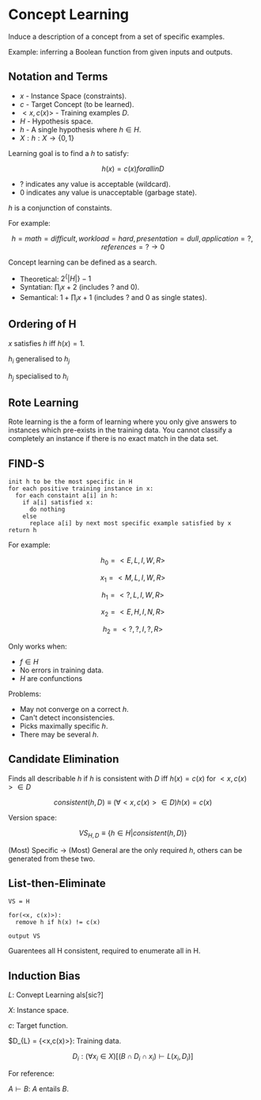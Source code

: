 Concept Learning
================

Induce a description of a concept from a set of specific examples.

Example: inferring a Boolean function from given inputs and outputs.

Notation and Terms
------------------

* $x$ - Instance Space (constraints).
* $c$ - Target Concept (to be learned).
* $<x, c(x)>$ - Training examples $D$.
* $H$ - Hypothesis space.
* $h$ - A single hypothesis where $h \in H$.
* $X: h:X \rightarrow \{0,1\}$

Learning goal is to find a $h$ to satisfy:

$$h(x) = c(x) for all in D$$

* $?$ indicates any value is acceptable (wildcard).
* $0$ indicates any value is unacceptable (garbage state).

$h$ is a conjunction of constaints.

For example:

$$h = {math=difficult, workload=hard, presentation=dull, application=?, references=?} \rightarrow 0$$

Concept learning can be defined as a search.

* Theoretical: $2^\{|H|\} - 1$
* Syntatian: $\prod_i x + 2$ (includes $?$ and $0$).
* Semantical: $1 + \prod_i x + 1$ (includes $?$ and $0$ as single states).

Ordering of H
-------------
$x$ satisfies $h$ iff $h(x)=1$.

$h_{i}$ generalised to $h_{j}$

$h_{j}$ specialised to $h_{i}$

Rote Learning
-------------
Rote learning is the a form of learning where you only give answers to instances which pre-exists in the training data. You cannot classify a completely an instance if there is no exact match in the data set.

FIND-S
------

```
init h to be the most specific in H
for each positive training instance in x:
  for each constaint a[i] in h:
    if a[i] satisfied x:
      do nothing
    else
      replace a[i] by next most specific example satisfied by x
return h
```

For example:

$$h_0 = <E, L, I, W, R>$$

$$x_1 = <M, L, I, W, R>$$

$$h_1 = <?, L, I, W, R>$$

$$x_2 = <E, H, I, N, R>$$

$$h_2 = <?, ?, I, ?, R>$$

Only works when:
* $f \in H$
* No errors in training data.
* $H$ are confunctions

Problems:
* May not converge on a correct $h$.
* Can't detect inconsistencies.
* Picks maximally specific $h$.
* There may be several $h$.


Candidate Elimination
---------------------
Finds all describable $h$ if $h$ is consistent with $D$ iff $h(x) = c(x)$ for $<x, c(x)> \in D$

$$
consistent(h,D) \equiv (\forall <x,c(x)> \in D) h(x) = c(x)
$$

Version space:

$$
VS_{H,D} \equiv \{h \in H | consistent(h,D)\}
$$

(Most) Specific $\rightarrow$ (Most) General are the only required $h$, others can be generated from these two.


List-then-Eliminate
-------------------

```
VS = H

for(<x, c(x)>):
  remove h if h(x) != c(x)

output VS
```

Guarentees all H consistent, required to enumerate all in H.


Induction Bias
--------------
$L$: Convept Learning als[sic?]

$X$: Instance space.

$c$: Target function.

$D_{L} = {<x,c(x)>}: Training data.

$$
D_{i}: (\forall x_{i} \in X)[(B \cap D_{i} \cap x_{i}) \vdash L(x_{i}, D_{i})]
$$

For reference:

$A \vdash B$: $A$ entails $B$.
